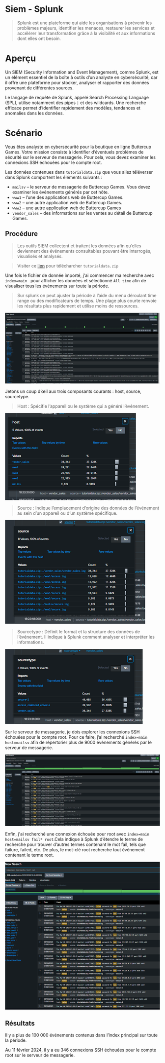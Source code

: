 # Siem - Splunk
>Splunk est une plateforme qui aide les organisations à prévenir les problèmes majeurs, identifier les menaces, restaurer les services et accélérer leur transformation grâce à la visibilité et aux informations dont elles ont besoin.

# Aperçu

Un SIEM (Security Information and Event Management), comme Splunk, est un élément essentiel de la boîte à outils d’un analyste en cybersécurité, car il offre une plateforme pour stocker, analyser et rapporter des données provenant de différentes sources.

Le langage de requête de Splunk, appelé Search Processing Language (SPL), utilise notamment des pipes `|` et des wildcards. Une recherche efficace permet d’identifier rapidement des modèles, tendances et anomalies dans les données.

# Scénario

Vous êtes analyste en cybersécurité pour la boutique en ligne Buttercup Games.
Votre mission consiste à identifier d’éventuels problèmes de sécurité sur le serveur de messagerie.
Pour cela, vous devez examiner les connexions SSH échouées pour le compte root.

Les données contenues dans `tutorialdata.zip` que vous allez téléverser dans Splunk comportent les éléments suivants :

- `mailsv` – le serveur de messagerie de Buttercup Games. Vous devez examiner les événements générés par cet hôte.
- `www1` – l’une des applications web de Buttercup Games.
- `www2` – une autre application web de Buttercup Games.
- `www3` – une autre application web de Buttercup Games
- `vendor_sales` – des informations sur les ventes au détail de Buttercup Games.


## Procédure

>Les outils SIEM collectent et traitent les données afin qu’elles deviennent des événements consultables pouvant être interrogés, visualisés et analysés.

> Visiter ce <a href="https://drive.google.com/file/d/1nDz_DZB4ADbD4tvaDa54_l1FoT_jtVy4/view">lien</a> pour télécharcher `tutorialdata.zip`


Une fois le fichier de donnée importé, j'ai commencer ma recherche avec `index=main ` pour afficher les données et sélectionné `All time` afin de visualiser tous les événements sur toute la période.

> Sur splunk on peut ajuster la période à l’aide du menu déroulant time range ou des modificateurs de temps. Une plage plus courte renvoie les résultats plus rapidement et utilise moins de ressources.

![alt text](6.3.2-IndexMain.png)

Jetons un coup d’œil aux trois composants courants : host, source, sourcetype.

>Host : Spécifie l’appareil ou le système qui a généré l’événement.

![alt text](6.3.2-Host.png)

>Source : Indique l’emplacement d’origine des données de l’événement au sein d’un appareil ou d’un système spécifique.

![alt text](6.3.2-Source.png)

>Sourcetype : Définit le format et la structure des données de l’événement. Il indique à Splunk comment analyser et interpréter les informations.

![alt text](6.3.2-SourceType.png)

Sur le serveur de messagerie, je dois explorer les connexions SSH échouées pour le compte root. Pour ce faire, j’ai recherché `index=main host=mailsv` afin de répertorier plus de 9000 événements générés par le serveur de messagerie.

![alt text](6.3.2-HostMailsv.png)

Enfin, j'ai recherché une connexion échouée pour root avec `index=main host=mailsv fail* root`.Cela indique à Splunk d’étendre le terme de recherche pour trouver d’autres termes contenant le mot fail, tels que failure, failed, etc. De plus, le mot-clé root recherche tout événement contenant le terme root.

![alt text](6.3.2-FailRoot.png)

## Résultats
Il y a plus de 100 000 événements contenus dans l’index principal sur toute la période.

Au 11 février 2024, il y a eu 346 connexions SSH échouées pour le compte root sur le serveur de messagerie.